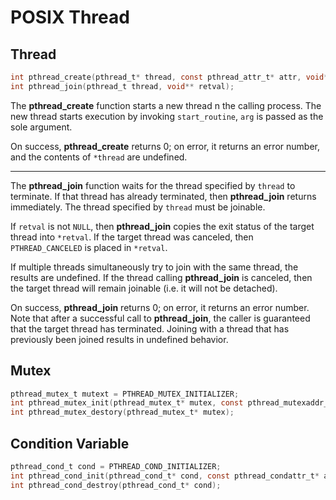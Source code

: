 
# POSIX Thread

## Thread

```c
int pthread_create(pthread_t* thread, const pthread_attr_t* attr, void* (*start_routine)(void*), void* arg);
int pthread_join(pthread_t thread, void** retval);
```

The **pthread_create** function starts a new thread n the calling process.
The new thread starts execution by invoking `start_routine`, `arg` is passed as the sole argument.

On success, **pthread_create** returns 0; on error, it returns an error number, 
and the contents of `*thread` are undefined.

---------------------------------------------------------------------------------------

The **pthread_join** function waits for the thread specified by `thread` to terminate.
If that thread has already terminated, then **pthread_join** returns immediately.
The thread specified by `thread` must be joinable.

If `retval` is not `NULL`, then **pthread_join** copies the exit status of the target thread into `*retval`.
If the target thread was canceled, then `PTHREAD_CANCELED` is placed in `*retval`.

If multiple threads simultaneously try to join with the same thread, the results are undefined.
If the thread calling **pthread_join** is canceled, then the target thread will remain joinable 
(i.e. it will not be detached).

On success, **pthread_join** returns 0; on error, it returns an error number.
Note that after a successful call to **pthread_join**, 
the caller is guaranteed that the target thread has terminated.
Joining with a thread that has previously been joined results in undefined behavior.


## Mutex

```c
pthread_mutex_t mutext = PTHREAD_MUTEX_INITIALIZER;
int pthread_mutex_init(pthread_mutex_t* mutex, const pthread_mutexaddr_t* attr);
int pthread_mutex_destory(pthread_mutex_t* mutex);
```

## Condition Variable

```c
pthread_cond_t cond = PTHREAD_COND_INITIALIZER;
int pthread_cond_init(pthread_cond_t* cond, const pthread_condattr_t* attr);
int pthread_cond_destroy(pthread_cond_t* cond);
```

